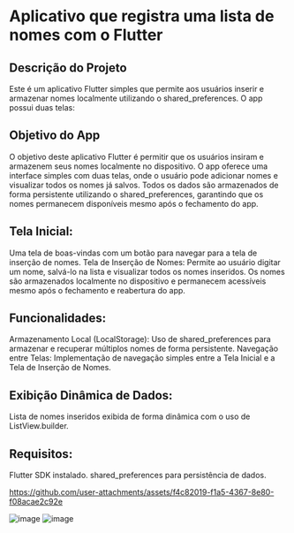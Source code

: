 # Aplicativo que registra uma lista de nomes com o Flutter

## Descrição do Projeto
Este é um aplicativo Flutter simples que permite aos usuários inserir e armazenar nomes localmente utilizando o shared_preferences. O app possui duas telas:

## Objetivo do App
O objetivo deste aplicativo Flutter é permitir que os usuários insiram e armazenem seus nomes localmente no dispositivo. O app oferece uma interface simples com duas telas, onde o usuário pode adicionar nomes e visualizar todos os nomes já salvos. Todos os dados são armazenados de forma persistente utilizando o shared_preferences, garantindo que os nomes permanecem disponíveis mesmo após o fechamento do app.

## Tela Inicial: 
Uma tela de boas-vindas com um botão para navegar para a tela de inserção de nomes.
Tela de Inserção de Nomes: 
Permite ao usuário digitar um nome, salvá-lo na lista e visualizar todos os nomes inseridos. Os nomes são armazenados localmente no dispositivo e permanecem acessíveis mesmo após o fechamento e reabertura do app.
## Funcionalidades:
Armazenamento Local (LocalStorage): Uso de shared_preferences para armazenar e recuperar múltiplos nomes de forma persistente.
Navegação entre Telas: Implementação de navegação simples entre a Tela Inicial e a Tela de Inserção de Nomes.
## Exibição Dinâmica de Dados: 
Lista de nomes inseridos exibida de forma dinâmica com o uso de ListView.builder.
## Requisitos:
Flutter SDK instalado.
shared_preferences para persistência de dados.

https://github.com/user-attachments/assets/f4c82019-f1a5-4367-8e80-f08acae2c92e

![image](https://github.com/user-attachments/assets/eb4060b1-61cc-4482-8d49-f476769e1a0a)
![image](https://github.com/user-attachments/assets/96c48461-ce8d-48ce-805f-4683d0197cf9)

